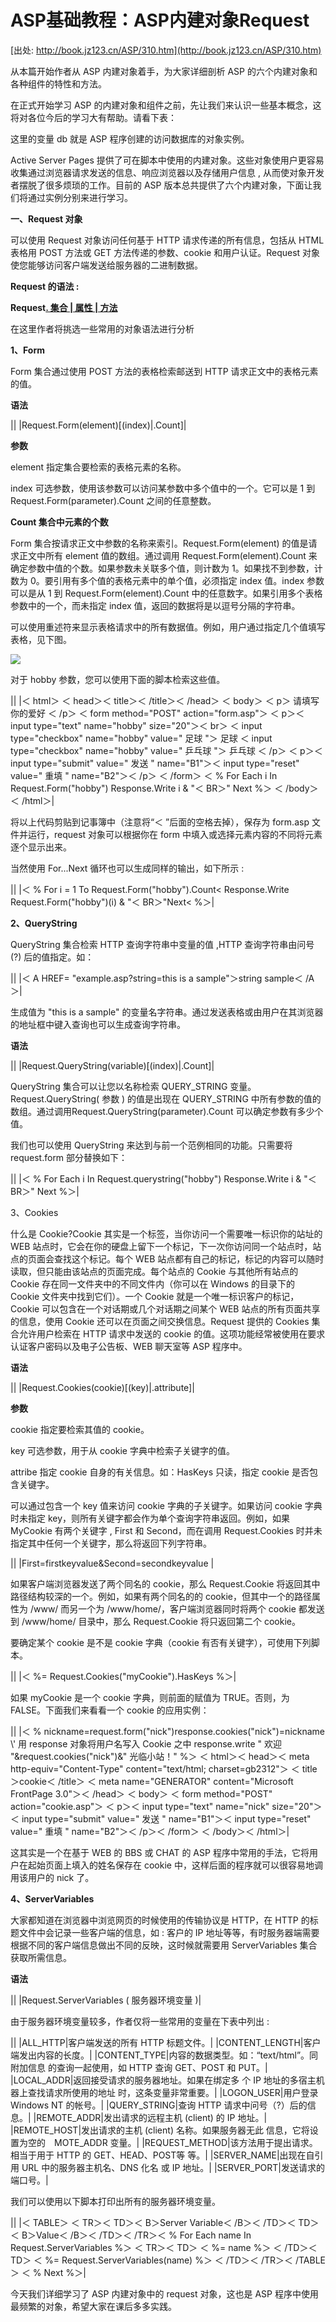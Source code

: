 ASP基础教程：ASP内建对象Request
===============================

[出处: http://book.jz123.cn/ASP/310.htm](http://book.jz123.cn/ASP/310.htm)

从本篇开始作者从 ASP 内建对象着手，为大家详细剖析 ASP 的六个内建对象和各种组件的特性和方法。

在正式开始学习 ASP 的内建对象和组件之前，先让我们来认识一些基本概念，这将对各位今后的学习大有帮助。请看下表：



这里的变量 db 就是 ASP 程序创建的访问数据库的对象实例。

Active Server Pages 提供了可在脚本中使用的内建对象。这些对象使用户更容易收集通过浏览器请求发送的信息、响应浏览器以及存储用户信息 , 从而使对象开发者摆脱了很多烦琐的工作。目前的 ASP 版本总共提供了六个内建对象，下面让我们将通过实例分别来进行学习。

**一、Request 对象**

可以使用 Request 对象访问任何基于 HTTP 请求传递的所有信息，包括从 HTML 表格用 POST 方法或 GET 方法传递的参数、cookie 和用户认证。Request 对象使您能够访问客户端发送给服务器的二进制数据。

**Request 的语法 :**

**Request[. 集合 | 属性 | 方法 ]( 变量 )**

在这里作者将挑选一些常用的对象语法进行分析

**1、Form**

Form 集合通过使用 POST 方法的表格检索邮送到 HTTP 请求正文中的表格元素的值。

**语法**

||
|Request.Form(element)[(index)|.Count]|

**参数**

element 指定集合要检索的表格元素的名称。

index 可选参数，使用该参数可以访问某参数中多个值中的一个。它可以是 1 到 Request.Form(parameter).Count 之间的任意整数。

**Count 集合中元素的个数**

Form 集合按请求正文中参数的名称来索引。Request.Form(element) 的值是请求正文中所有 element 值的数组。通过调用 Request.Form(element).Count 来确定参数中值的个数。如果参数未关联多个值，则计数为 1。如果找不到参数，计数为 0。要引用有多个值的表格元素中的单个值，必须指定 index 值。index 参数可以是从 1 到 Request.Form(element).Count 中的任意数字。如果引用多个表格参数中的一个，而未指定 index 值，返回的数据将是以逗号分隔的字符串。

可以使用重述符来显示表格请求中的所有数据值。例如，用户通过指定几个值填写表格，见下图。

![](../upload/20091123133824734.gif)

对于 hobby 参数，您可以使用下面的脚本检索这些值。

||
|＜ html＞ 
＜ head＞＜ title＞＜ /title＞＜ /head＞ ＜ body＞ 
＜ p＞ 请填写你的爱好 ＜ /p＞ 
＜ form method="POST" action="form.asp"＞ 
＜ p＞＜ input type="text" name="hobby" size="20"＞＜ br＞ 
＜ input type="checkbox" name="hobby" value=" 足球 "＞ 足球 ＜ input type="checkbox" name="hobby" value=" 乒乓球 "＞ 乒乓球 ＜ /p＞ 
＜ p＞＜ input type="submit" value=" 发送 " name="B1"＞＜ input type="reset" value=" 重填 " name="B2"＞＜ /p＞ 
＜ /form＞ 
＜ % For Each i In Request.Form("hobby") Response.Write i & "＜ BR＞" Next %＞ 
＜ /body＞＜ /html＞|

将以上代码剪贴到记事簿中（注意将“＜ ”后面的空格去掉），保存为 form.asp 文件并运行，request 对象可以根据你在 form 中填入或选择元素内容的不同将元素逐个显示出来。

当然使用 For...Next 循环也可以生成同样的输出，如下所示 :

||
|＜ % 
For i = 1 To Request.Form("hobby").Count\< 
Response.Write Request.Form("hobby")(i) & "＜ BR＞"Next\< 
%＞|

**2、QueryString**

QueryString 集合检索 HTTP 查询字符串中变量的值 ,HTTP 查询字符串由问号 (?) 后的值指定。如：

||
|＜ A HREF= "example.asp?string=this is a sample"＞string sample＜ /A＞|

生成值为 "this is a sample" 的变量名字符串。通过发送表格或由用户在其浏览器的地址框中键入查询也可以生成查询字符串。

**语法**

||
|Request.QueryString(variable)[(index)|.Count]|

QueryString 集合可以让您以名称检索 QUERY\_STRING 变量。Request.QueryString( 参数 ) 的值是出现在 QUERY\_STRING 中所有参数的值的数组。通过调用Request.QueryString(parameter).Count 可以确定参数有多少个值。

我们也可以使用 QueryString 来达到与前一个范例相同的功能。只需要将 request.form 部分替换如下：

||
|＜ % 
For Each i In Request.querystring("hobby") 
Response.Write i & "＜ BR＞" 
Next 
%＞|

3、Cookies

什么是 Cookie?Cookie 其实是一个标签，当你访问一个需要唯一标识你的站址的 WEB 站点时，它会在你的硬盘上留下一个标记，下一次你访问同一个站点时，站点的页面会查找这个标记。每个 WEB 站点都有自己的标记，标记的内容可以随时读取，但只能由该站点的页面完成。每个站点的 Cookie 与其他所有站点的 Cookie 存在同一文件夹中的不同文件内（你可以在 Windows 的目录下的 Cookie 文件夹中找到它们）。一个 Cookie 就是一个唯一标识客户的标记，Cookie 可以包含在一个对话期或几个对话期之间某个 WEB 站点的所有页面共享的信息，使用 Cookie 还可以在页面之间交换信息。Request 提供的 Cookies 集合允许用户检索在 HTTP 请求中发送的 cookie 的值。这项功能经常被使用在要求认证客户密码以及电子公告板、WEB 聊天室等 ASP 程序中。

**语法**

||
|Request.Cookies(cookie)[(key)|.attribute]|

**参数**

cookie 指定要检索其值的 cookie。

key 可选参数，用于从 cookie 字典中检索子关键字的值。

attribe 指定 cookie 自身的有关信息。如：HasKeys 只读，指定 cookie 是否包含关键字。

可以通过包含一个 key 值来访问 cookie 字典的子关键字。如果访问 cookie 字典时未指定 key，则所有关键字都会作为单个查询字符串返回。例如，如果 MyCookie 有两个关键字 , First 和 Second，而在调用 Request.Cookies 时并未指定其中任何一个关键字，那么将返回下列字符串。

||
|First=firstkeyvalue&Second=secondkeyvalue |

如果客户端浏览器发送了两个同名的 cookie，那么 Request.Cookie 将返回其中路径结构较深的一个。例如，如果有两个同名的的 cookie，但其中一个的路径属性为 /www/ 而另一个为 /www/home/，客户端浏览器同时将两个 cookie 都发送到 /www/home/ 目录中，那么 Request.Cookie 将只返回第二个 cookie。

要确定某个 cookie 是不是 cookie 字典（cookie 有否有关键字），可使用下列脚本。

||
|＜ %= Request.Cookies("myCookie").HasKeys %＞|

如果 myCookie 是一个 cookie 字典，则前面的赋值为 TRUE。否则，为 FALSE。下面我们来看看一个 cookie 的应用实例：

||
|＜ % 
nickname=request.form("nick")response.cookies("nick")=nickname 
\\' 用 response 对象将用户名写入 Cookie 之中 
response.write " 欢迎 "&request.cookies("nick")&" 光临小站！" 
%＞ 
＜ html＞＜ head＞＜ meta http-equiv="Content-Type" content="text/html; charset=gb2312"＞ 
＜ title＞cookie＜ /title＞ 
＜ meta name="GENERATOR" content="Microsoft FrontPage 3.0"＞＜ /head＞ 
＜ body＞ 
＜ form method="POST" action="cookie.asp"＞ 
＜ p＞＜ input type="text" name="nick" size="20"＞ 
＜ input type="submit" value=" 发送 " name="B1"＞＜ input type="reset" value=" 重填 " name="B2"＞＜ /p＞＜ /form＞ 
＜ /body＞＜ /html＞|

这其实是一个在基于 WEB 的 BBS 或 CHAT 的 ASP 程序中常用的手法，它将用户在起始页面上填入的姓名保存在 cookie 中，这样后面的程序就可以很容易地调用该用户的 nick 了。

**4、ServerVariables**

大家都知道在浏览器中浏览网页的时候使用的传输协议是 HTTP，在 HTTP 的标题文件中会记录一些客户端的信息，如 : 客户的 IP 地址等等，有时服务器端需要根据不同的客户端信息做出不同的反映，这时候就需要用 ServerVariables 集合获取所需信息。

**语法**

||
|Request.ServerVariables ( 服务器环境变量 )|

由于服务器环境变量较多，作者仅将一些常用的变量在下表中列出 :

||
|ALL\_HTTP|客户端发送的所有 HTTP 标题文件。|
|CONTENT\_LENGTH|客户端发出内容的长度。|
|CONTENT\_TYPE|内容的数据类型。如：“text/html”。同附加信息 的查询一起使用，如 HTTP 查询 GET、POST 和 PUT。|
|LOCAL\_ADDR|返回接受请求的服务器地址。如果在绑定多 个 IP 地址的多宿主机器上查找请求所使用的地址 时，这条变量非常重要。|
|LOGON\_USER|用户登录 Windows NT 的帐号。|
|QUERY\_STRING|查询 HTTP 请求中问号（?）后的信息。|
|REMOTE\_ADDR|发出请求的远程主机 (client) 的 IP 地址。|
|REMOTE\_HOST|发出请求的主机 (client) 名称。如果服务器无此 信息，它将设置为空的　MOTE\_ADDR 变量。|
|REQUEST\_METHOD|该方法用于提出请求。相当于用于 HTTP 的 GET、HEAD、POST等 等。|
|SERVER\_NAME|出现在自引用 URL 中的服务器主机名、DNS 化名 或 IP 地址。|
|SERVER\_PORT|发送请求的端口号。|

我们可以使用以下脚本打印出所有的服务器环境变量。

||
|＜ TABLE＞ 
＜ TR＞＜ TD＞＜ B＞Server Variable＜ /B＞＜ /TD＞＜ TD＞＜ B＞Value＜ /B＞＜ /TD＞＜ /TR＞＜ % For Each name In Request.ServerVariables %＞ 
＜ TR＞＜ TD＞ ＜ %= name %＞ ＜ /TD＞＜ TD＞ ＜ %= Request.ServerVariables(name) %＞ ＜ /TD＞＜ /TR＞＜ /TABLE＞ 
＜ % Next %＞|

今天我们详细学习了 ASP 内建对象中的 request 对象，这也是 ASP 程序中使用最频繁的对象，希望大家在课后多多实践。
